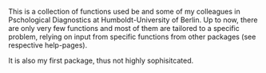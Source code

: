 <!-- README.md is generated from README.Rmd. Please edit that file -->
This is a collection of functions used be and some of my colleagues in Pschological Diagnostics at Humboldt-University of Berlin. Up to now, there are only very few functions and most of them are tailored to a specific problem, relying on input from specific functions from other packages (see respective help-pages).

It is also my first package, thus not highly sophisitcated.
